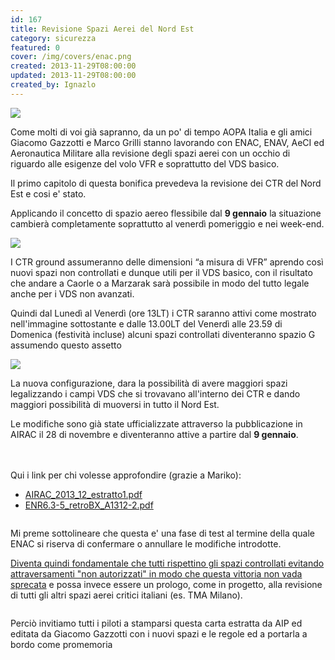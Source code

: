 ```yaml
---
id: 167
title: Revisione Spazi Aerei del Nord Est
category: sicurezza
featured: 0
cover: /img/covers/enac.png
created: 2013-11-29T08:00:00
updated: 2013-11-29T08:00:00
created_by: Ignazlo
---
```


<a href="/img/stories/2013-revisione-sa-ne-newwrkdays-full.jpg" target="_blank">
    <img class="float-left m-1 ml-0 w-[300px]" src="/img/stories/2013-revisione-sa-ne-newwrkdays.jpg"/>
</a>

Come molti di voi già sapranno, da un po' di tempo AOPA Italia e gli amici Giacomo Gazzotti e Marco Grilli stanno lavorando con ENAC, ENAV, AeCI ed Aeronautica Militare alla revisione degli spazi aerei con un occhio di riguardo alle esigenze del volo VFR e soprattutto del VDS basico.

Il primo capitolo di questa bonifica prevedeva la revisione dei CTR del Nord Est e cosi e' stato.

Applicando il concetto di spazio aereo flessibile dal <strong>9 gennaio</strong>
la situazione cambierà completamente soprattutto al venerdì pomeriggio e nei week-end.

<a href="/img/stories/2013-revisione-sa-ne-newnonwrkdays-full.jpg" target="_blank">
<img class="float-end m-1 ml-0 w-[300px]" src="/img/stories/2013-revisione-sa-ne-newnonwrkdays.jpg"/>
</a>

I CTR ground assumeranno delle dimensioni “a misura di VFR” aprendo così nuovi spazi non controllati e dunque utili per il VDS basico, con il risultato che andare a Caorle o a Marzarak sarà possibile in modo del tutto legale anche per i VDS non avanzati.

Quindi dal Lunedì al Venerdì (ore 13LT) i CTR saranno attivi come mostrato nell'immagine sottostante e dalle 13.00LT del Venerdì alle 23.59 di Domenica (festività incluse) alcuni spazi controllati diventeranno spazio G assumendo questo assetto

<a href="/img/stories/2013-revisione-sa-ne-campiliberati.jpg" target="_blank">
    <img class="float-start m-1 ml-0 w-[300px]" src="/img/stories/2013-revisione-sa-ne-campiliberati.jpg" />
</a>

La nuova configurazione, dara la possibilità di avere maggiori spazi
legalizzando i campi VDS che si trovavano all'interno dei CTR</a> e dando maggiori possibilità di muoversi in tutto il Nord Est.

Le modifiche sono già state ufficializzate attraverso la pubblicazione in AIRAC il 28 di novembre e diventeranno attive a partire dal <strong class="whitespace-nowrap">9 gennaio</strong>.
<br />
<br />
<br />

Qui i link per chi volesse approfondire (grazie a Mariko):

- <a href="https://www.dropbox.com/s/hl3ke27b7wfpcsx/AIRAC_2013_12_estratto1.pdf" target="_blank">AIRAC_2013_12_estratto1.pdf</a>
- <a href="https://www.dropbox.com/s/cinslzl6zmdsa3y/ENR6.3-5_retroBX_A1312-2.pdf" target="_blank">ENR6.3-5_retroBX_A1312-2.pdf</a>

<a href="/img/stories/2013-revisione-sa-ne-newroutes-full.jpg" target="_blank">
    <img alt="" class="float-end m-1 mr-0 w-[300px]" src="/img/stories/2013-revisione-sa-ne-newroutes.jpg"/>
</a>

Mi preme sottolineare che questa e' una fase di test al termine della quale ENAC si riserva di confermare o annullare le modifiche introdotte.

<u>Diventa quindi fondamentale che tutti rispettino gli spazi controllati evitando attraversamenti "non autorizzati" in modo che questa vittoria non vada sprecata</u> e possa invece essere un prologo, come in progetto, alla revisione di tutti gli altri spazi aerei critici italiani (es. TMA Milano).

<a href="/img/stories/2013-enr6.3-5_nav-full.jpg" target="_blank">
    <img alt="" class="float-start mr-3 w-[300px]" src="/img/stories/2013-enr6.3-5_nav.jpg"/>
</a>

Perciò invitiamo tutti i piloti a stamparsi questa carta estratta da AIP ed editata da Giacomo Gazzotti con i nuovi spazi e le regole ed a portarla a bordo come promemoria
